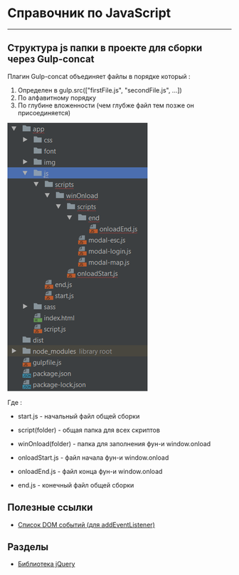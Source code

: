 # Справочник по JavaScript

---
## Структура js папки в проекте для сборки через Gulp-concat

Плагин Gulp-concat объединяет файлы в порядке который :
1. Определен в gulp.src(["firstFile.js", "secondFile.js", ...])
2. По алфавитному порядку
3. По глубине вложенности (чем глубже файл тем позже он присоединяется)

![img](img/jsFilesStruct.png)

Где :
* start.js - начальный файл общей сборки

* script(folder) - общая папка для всех скриптов

* winOnload(folder) - папка для заполнения фун-и window.onload
* onloadStart.js - файл начала фун-и window.onload
* onloadEnd.js - файл конца фун-и window.onload

* end.js - конечный файл общей сборки

## Полезные ссылки

* [Список DOM событий (для addEventListener)](https://developer.mozilla.org/en-US/docs/Web/Events)

## Разделы

* [Библиотека jQuery](jQuery/)
